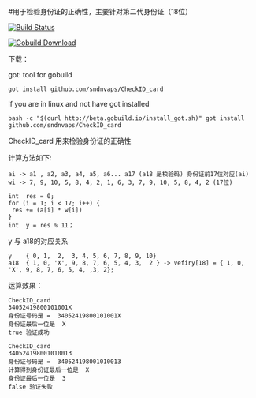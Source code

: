 #用于检验身份证的正确性，主要针对第二代身份证（18位）
 
[![Build Status](https://travis-ci.org/sndnvaps/CheckID_card.svg?branch=master)](http://travis-ci.org/sndnvaps/CheckID_card)


[![Gobuild Download](http://beta.gobuild.io/badge/github.com/sndnvaps/CheckID_card/download.png)](http://beta.gobuild.io/github.com/sndnvaps/CheckID_card)



下载：

got: tool for gobuild

	got install github.com/sndnvaps/CheckID_card
	
if you are in linux and not have got installed

	bash -c "$(curl http://beta.gobuild.io/install_got.sh)" got install github.com/sndnvaps/CheckID_card


CheckID_card 用来检验身份证的正确性

计算方法如下:

 	ai -> a1 , a2, a3, a4, a5, a6... a17 (a18 是校验码) 身份证前17位对应(ai)
	wi -> 7, 9, 10, 5, 8, 4, 2, 1, 6, 3, 7, 9, 10, 5, 8, 4, 2 (17位)

	int  res = 0;
	for (i = 1; i < 17; i++) {
	 res += (a[i] * w[i])
	}
	int  y = res % 11；


  y 与 a18的对应关系

	y    { 0, 1,  2,  3, 4, 5, 6, 7, 8, 9, 10}
	a18  { 1, 0, 'X', 9, 8, 7, 6, 5, 4, 3,  2 } -> vefiry[18] = { 1, 0, 'X', 9, 8, 7, 6, 5, 4, ,3, 2};


 运算效果：
	
	CheckID_card
	34052419800101001X
 	身份证号码是 =  34052419800101001X
	身份证最后一位是  X
 	true 验证成功
 	
 	CheckID_card
	340524198001010013
 	身份证号码是 =  340524198001010013
	计算得到身份证最后一位是  X
 	身份证最后一位是  3
 	false 验证失败
 
 
 





